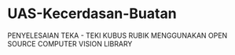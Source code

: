 # UAS-Kecerdasan-Buatan
PENYELESAIAN TEKA - TEKI KUBUS RUBIK MENGGUNAKAN OPEN SOURCE COMPUTER VISION LIBRARY 
